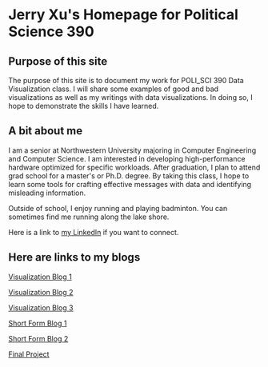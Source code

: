 # Jerry Xu's Homepage for Political Science 390

## Purpose of this site

The purpose of this site is to document my work for POLI_SCI 390 Data Visualization class. I will share some examples of good and bad visualizations as well as my writings with data visualizations. In doing so, I hope to demonstrate the skills I have learned.

## A bit about me

I am a senior at Northwestern University majoring in Computer Engineering and Computer Science. I am interested in developing high-performance hardware optimized for specific workloads. After graduation, I plan to attend grad school for a master's or Ph.D. degree. By taking this class, I hope to learn some tools for crafting effective messages with data and identifying misleading information.

Outside of school, I enjoy running and playing badminton. You can sometimes find me running along the lake shore.

Here is a link to [my LinkedIn](https://www.linkedin.com/in/jerry-xu-ruiqi/) if you want to connect.

## Here are links to my blogs

[Visualization Blog 1](Visualization_Blog_1.md)

[Visualization Blog 2](Visualization_Blog_2.md)

[Visualization Blog 3](Visualization_Blog_3.md)

[Short Form Blog 1](Short_Form_Blog_1.md)

[Short Form Blog 2](Short_Form_Blog_2.md)

[Final Project](Final_Project.md)
